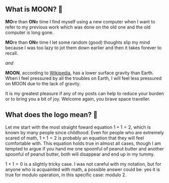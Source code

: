 
## What is MOON? :cookie:

**MO**re than **ON**e time I find myself using a new computer when I want to refer to my previous work which was done on the old one and the old computer is long gone.

**MO**re than **ON**e time I let some random (good) thoughts slip my mind because I was too lazy to jot them down earlier and then it takes forever to recall. 

_and_

**MOON**, according to [Wikipedia](https://en.wikipedia.org/wiki/Moon), has a lower surface gravity than Earth. When I feel pressured by all the troubles on Earth, I will feel less pressured on MOON due to the lack of gravity.

It is my greatest pleasure if any of my posts can help to reduce your burden or to bring you a bit of joy. Welcome again, you brave space traveller.


## What does the logo mean? :thought_balloon:

Let me start with the most straight foward equation $1 + 1 = 2$, which is known by many people since childhood. Even for people who are extremely scared of math, $1 + 1 = 2$ is probably an equation that they will feel comfortable with. This equation holds true in almost all cases, though I am tempted to argue if you hand me one spoonful of peanut butter and another spoonful of peanut butter, both will disappear and end up in my tummy.

$1 + 1 = 0$ is a slightly tricky case. I was not careful with my notation, but for anyone who is acquainted with math, a possible answer could be: yes it is true for modulo operation, in this specific case: modulo 2.
